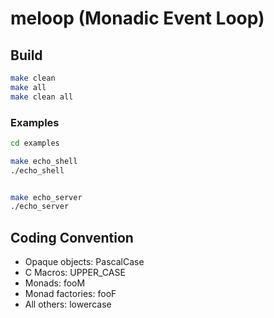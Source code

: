 # meloop (Monadic Event Loop)


## Build


```bash
make clean
make all
make clean all
```


### Examples

```bash
cd examples

make echo_shell
./echo_shell


make echo_server
./echo_server
```

## Coding Convention

- Opaque objects: PascalCase
- C Macros: UPPER_CASE
- Monads: fooM
- Monad factories: fooF
- All others: lowercase
